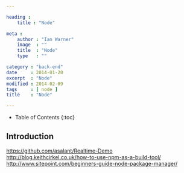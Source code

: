 ```yaml
---

heading :
    title : "Node"

meta :
    author : "Ian Warner"
    image  : ""
    title  : "Node"
    type   : ""

category : "back-end"
date     : 2014-01-20
excerpt  : "Node"
modified : 2014-02-09
tags     : [ node ]
title    : "Node"

---
```


* Table of Contents
{:toc}

## Introduction

https://github.com/asalant/Realtime-Demo
http://blog.keithcirkel.co.uk/how-to-use-npm-as-a-build-tool/
http://www.sitepoint.com/beginners-guide-node-package-manager/